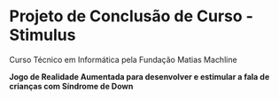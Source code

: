 # Projeto de Conclusão de Curso - Stimulus
 Curso Técnico em Informática pela Fundação Matias Machline
 
**Jogo de Realidade Aumentada para desenvolver e estimular a fala de crianças com Síndrome de Down**
